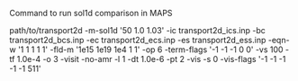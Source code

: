 Command to run sol1d comparison in MAPS

path/to/transport2d -m-sol1d '50 1.0 1.03' -ic transport2d_ics.inp -bc transport2d_bcs.inp -ec transport2d_ecs.inp -es transport2d_ess.inp -eqn-w '1 1 1 1 1' -fld-m '1e15 1e19 1e4 1 1' -op 6 -term-flags '-1 -1 -1 0 0' -vs 100 -tf 1.0e-4 -o 3 -visit -no-amr -l 1 -dt 1.0e-6 -pt 2 -vis -s 0 -vis-flags '-1 -1 -1 -1 -1 511'
